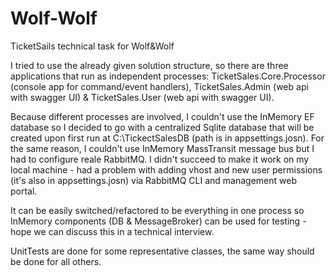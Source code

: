 # Wolf-Wolf
TicketSails technical task for Wolf&amp;Wolf

I tried to use the already given solution structure, so there are three applications that run as independent processes: TicketSales.Core.Processor (console app for command/event handlers), TicketSales.Admin (web api with swagger UI) & TicketSales.User (web api with swagger UI).

Because different processes are involved, I couldn't use the InMemory EF database so I decided to go with a centralized Sqlite database that will be created upon first run at C:\TickectSalesDB (path is in appsettings.josn). For the same reason, I couldn't use InMemory MassTransit message bus but I had to configure reale RabbitMQ. I didn't succeed to make it work on my local machine - had a problem with adding vhost and new user permissions (it's also in appsettings.josn) via RabbitMQ CLI and management web portal.

It can be easily switched/refactored to be everything in one process so InMemory components (DB & MessageBroker) can be used for testing - hope we can discuss this in a technical interview.

UnitTests are done for some representative classes, the same way should be done for all others.
